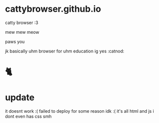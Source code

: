 # cattybrowser.github.io
catty browser :3

mew mew meow

paws you


jk basically uhm browser for uhm education ig yes :catnod: 

# 🐈

# update 

it doesnt work :( failed to deploy for some reason idk :( it's all html and js i dont even has css smh

